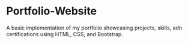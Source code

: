 # Portfolio-Website
A basic implementation of my portfolio showcasing projects, skills, adn certifications using HTML, CSS, and Bootstrap.
